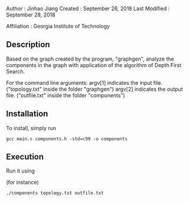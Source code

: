 Author          : Jinhao Jiang
Created         : September 26, 2018
Last Modified   : September 28, 2018

Affiliation          : Georgia Institute of Technology


Description
-------------

Based on the graph created by the program, "graphgen", analyze the components in the graph with application of the algorithm of Depth First Search.

For the command line arguments:
argv[1] indicates the input file. ("topology.txt" inside the folder "graphgen")
argv[2] indicates the output file. ("outfile.txt" inside the folder "components")


Installation
------------

To install, simply run

    gcc main.c components.h -std=c99 -o components


Execution
-----------

Run it using

(for instance)

    ./components topology.txt outfile.txt

